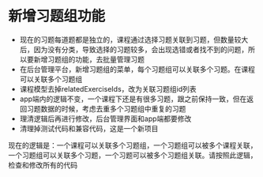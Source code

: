 # 新增习题组功能
- 现在的习题每道题都是独立的，课程通过选择习题关联到习题，但数量较大后，因为没有分类，导致选择的习题较多，会出现选错或者找不到的问题，所以要新增习题组的功能，去批量管理习题
- 在后台管理平台，新增习题组的菜单，每个习题组可以关联多个习题。在课程可以关联多个习题组
- 课程模型去掉relatedExerciseIds，改为关联习题组id列表
- app端内的逻辑不变，一个课程下还是有很多习题，跟之前保持一致，但在返回习题数据的时候，考虑去重多个习题组中重复的习题
- 理清逻辑后再进行修改，后台管理界面和app端都要修改
- 清理掉测试代码和兼容代码，这是一个新项目

现在的逻辑是：一个课程可以关联多个习题组，一个习题组可以被多个课程关联，一个习题组可以关联多个习题，一个习题可以被多个习题组关联。请按照此逻辑，检查和修改所有的代码